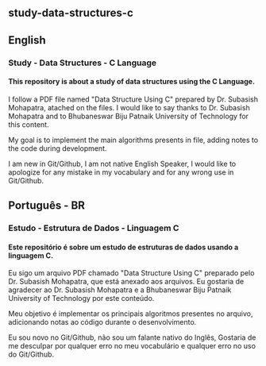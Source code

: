 ## study-data-structures-c
## English
### Study - Data Structures - C Language
#### This repository is about a study of data structures using the C Language.

I follow a PDF file named "Data Structure Using C" prepared by Dr. Subasish Mohapatra, atached on the files. I would like to say thanks to Dr. Subasish Mohapatra and to Bhubaneswar Biju Patnaik University of Technology for this content.

My goal is to implement the main algorithms presents in file, adding notes to the code during development.

I am new in Git/Github, I am not native English Speaker, I would like to apologize for any mistake in my vocabulary and for any wrong use in Git/Github. 

## Português - BR

### Estudo - Estrutura de Dados - Linguagem C
#### Este repositório é sobre um estudo de estruturas de dados usando a linguagem C.

Eu sigo um arquivo PDF chamado "Data Structure Using C" preparado pelo Dr. Subasish Mohapatra, que está anexado aos arquivos. Eu gostaria de agradecer ao Dr. Subasish Mohapatra e a Bhubaneswar Biju Patnaik University of Technology por este conteúdo.

Meu objetivo é implementar os principais algoritmos presentes no arquivo, adicionando notas ao código durante o desenvolvimento.

Eu sou novo no Git/Github, não sou um falante nativo do Inglês, Gostaria de me desculpar por qualquer erro no meu vocabulário e qualquer erro no uso do Git/Github.

